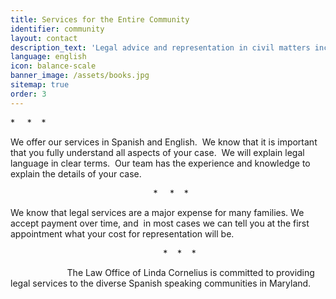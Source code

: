 ```yaml
---
title: Services for the Entire Community
identifier: community
layout: contact
description_text: 'Legal advice and representation in civil matters including wills and contracts, name and gender change cases, and immigration cases, including asylum. The Law Office of Linda Cornelius is committed to serving the Spanish speaking LGBTQ community in Maryland.'
language: english
icon: balance-scale
banner_image: /assets/books.jpg
sitemap: true
order: 3
---
```



\*     \*    \*

We offer our services in Spanish and English.  We know that it is important that you fully understand all aspects of your case.  We will explain legal language in clear terms.  Our team has the experience and knowledge to explain the details of your case.

                                                          \*     \*    \*

We know that legal services are a major expense for many families. We accept payment over time, and  in most cases we can tell you at the first appointment what your cost for representation will be.

                                                              \*    \*    \*

                       The Law Office of Linda Cornelius is committed to providing legal services to the diverse Spanish speaking communities in Maryland.
